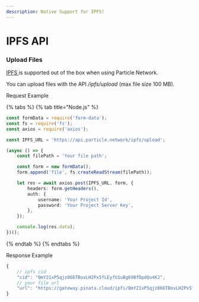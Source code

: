 ```yaml
---
description: Native Support for IPFS!
---
```


# IPFS API

### Upload Files

[IPFS ](https://ipfs.io)is supported out of the box when using Particle Network.

You can upload files with the API _/ipfs/upload_ (max file size 100 MB).



Request Example

{% tabs %}
{% tab title="Node.js" %}
```typescript
const formData = require('form-data');
const fs = require('fs');
const axios = require('axios');

const IPFS_URL = 'https://api.particle.network/ipfs/upload';

(async () => {
    const filePath = 'Your file path';

    const form = new formData();
    form.append('file', fs.createReadStream(filePath));

    let res = await axios.post(IPFS_URL, form, {
        headers: form.getHeaders(),
        auth: {
            username: 'Your Project Id',
            password: 'Your Project Server Key',
        },
    });

    console.log(res.data);
})();
```
{% endtab %}
{% endtabs %}

Response Example

```typescript
{
    // ipfs cid
    "cid": "QmY21xP5qjz866TBovLH2Px5fLEyfU1uBg69BfDpdQu4KJ",
    // your file url
    "url": "https://gateway.pinata.cloud/ipfs/QmY21xP5qjz866TBovLH2Px5fLEyfU1uBg69BfDpdQu4KJ"
}
```

